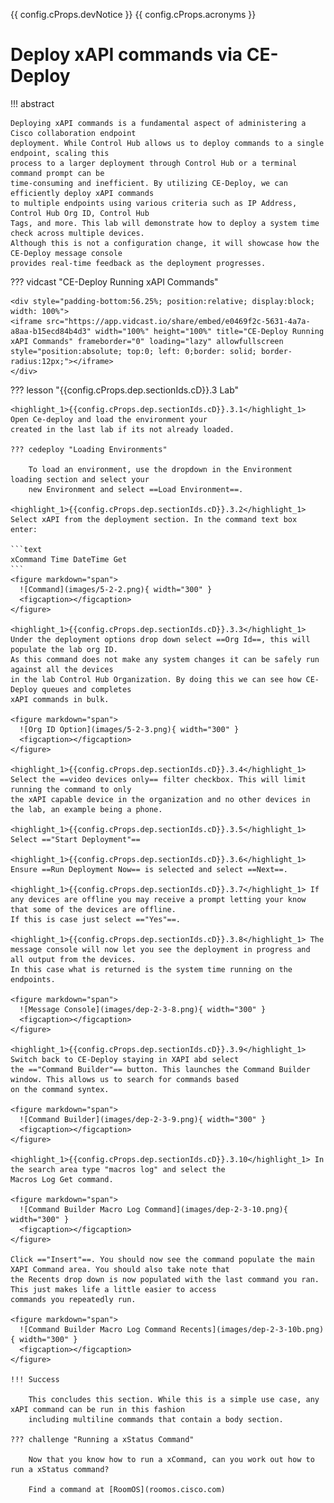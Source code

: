 {{ config.cProps.devNotice }}
{{ config.cProps.acronyms }}
# Deploy xAPI commands via CE-Deploy

!!! abstract

    Deploying xAPI commands is a fundamental aspect of administering a Cisco collaboration endpoint 
    deployment. While Control Hub allows us to deploy commands to a single endpoint, scaling this 
    process to a larger deployment through Control Hub or a terminal command prompt can be 
    time-consuming and inefficient. By utilizing CE-Deploy, we can efficiently deploy xAPI commands 
    to multiple endpoints using various criteria such as IP Address, Control Hub Org ID, Control Hub 
    Tags, and more. This lab will demonstrate how to deploy a system time check across multiple devices. 
    Although this is not a configuration change, it will showcase how the CE-Deploy message console 
    provides real-time feedback as the deployment progresses.

??? vidcast "CE-Deploy Running xAPI Commands"

    <div style="padding-bottom:56.25%; position:relative; display:block; width: 100%">
    <iframe src="https://app.vidcast.io/share/embed/e0469f2c-5631-4a7a-a8aa-b15ecd84b4d3" width="100%" height="100%" title="CE-Deploy Running xAPI Commands" frameborder="0" loading="lazy" allowfullscreen style="position:absolute; top:0; left: 0;border: solid; border-radius:12px;"></iframe>
    </div>

??? lesson "{{config.cProps.dep.sectionIds.cD}}.3 Lab"

    <highlight_1>{{config.cProps.dep.sectionIds.cD}}.3.1</highlight_1> Open Ce-deploy and load the environment your 
    created in the last lab if its not already loaded.
    
    ??? cedeploy "Loading Environments"
    
        To load an environment, use the dropdown in the Environment loading section and select your
        new Environment and select ==Load Environment==.
    
    <highlight_1>{{config.cProps.dep.sectionIds.cD}}.3.2</highlight_1> Select xAPI from the deployment section. In the command text box enter:
    
    ```text
    xCommand Time DateTime Get
    ```
    <figure markdown="span">
      ![Command](images/5-2-2.png){ width="300" }
      <figcaption></figcaption>
    </figure>
    
    <highlight_1>{{config.cProps.dep.sectionIds.cD}}.3.3</highlight_1> Under the deployment options drop down select ==Org Id==, this will populate the lab org ID. 
    As this command does not make any system changes it can be safely run against all the devices
    in the lab Control Hub Organization. By doing this we can see how CE-Deploy queues and completes 
    xAPI commands in bulk.
    
    <figure markdown="span">
      ![Org ID Option](images/5-2-3.png){ width="300" }
      <figcaption></figcaption>
    </figure>
    
    <highlight_1>{{config.cProps.dep.sectionIds.cD}}.3.4</highlight_1> Select the ==video devices only== filter checkbox. This will limit running the command to only 
    the xAPI capable device in the organization and no other devices in the lab, an example being a phone.
    
    <highlight_1>{{config.cProps.dep.sectionIds.cD}}.3.5</highlight_1> Select =="Start Deployment"==
    
    <highlight_1>{{config.cProps.dep.sectionIds.cD}}.3.6</highlight_1> Ensure ==Run Deployment Now== is selected and select ==Next==.
    
    <highlight_1>{{config.cProps.dep.sectionIds.cD}}.3.7</highlight_1> If any devices are offline you may receive a prompt letting your know that some of the devices are offline. 
    If this is case just select =="Yes"==.
    
    <highlight_1>{{config.cProps.dep.sectionIds.cD}}.3.8</highlight_1> The message console will now let you see the deployment in progress and all output from the devices. 
    In this case what is returned is the system time running on the endpoints.
    
    <figure markdown="span">
      ![Message Console](images/dep-2-3-8.png){ width="300" }
      <figcaption></figcaption>
    </figure>

    <highlight_1>{{config.cProps.dep.sectionIds.cD}}.3.9</highlight_1> Switch back to CE-Deploy staying in XAPI abd select
    the =="Command Builder"== button. This launches the Command Builder window. This allows us to search for commands based
    on the command syntex.

    <figure markdown="span">
      ![Command Builder](images/dep-2-3-9.png){ width="300" }
      <figcaption></figcaption>
    </figure>

    <highlight_1>{{config.cProps.dep.sectionIds.cD}}.3.10</highlight_1> In the search area type "macros log" and select the
    Macros Log Get command.

    <figure markdown="span">
      ![Command Builder Macro Log Command](images/dep-2-3-10.png){ width="300" }
      <figcaption></figcaption>
    </figure>   
    
    Click =="Insert"==. You should now see the command populate the main XAPI Command area. You should also take note that
    the Recents drop down is now populated with the last command you ran. This just makes life a little easier to access
    commands you repeatedly run.

    <figure markdown="span">
      ![Command Builder Macro Log Command Recents](images/dep-2-3-10b.png){ width="300" }
      <figcaption></figcaption>
    </figure> 
    
    !!! Success
    
        This concludes this section. While this is a simple use case, any xAPI command can be run in this fashion 
        including multiline commands that contain a body section.

    ??? challenge "Running a xStatus Command"

        Now that you know how to run a xCommand, can you work out how to run a xStatus command?
        
        Find a command at [RoomOS](roomos.cisco.com)